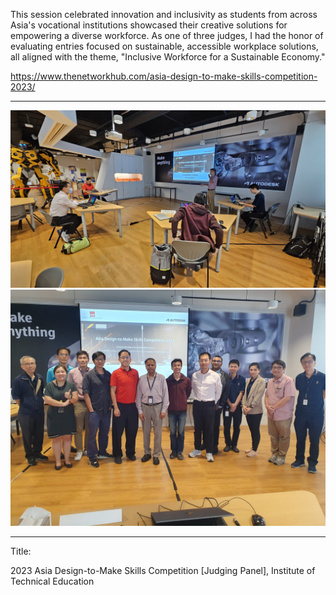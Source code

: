 This session celebrated innovation and inclusivity as students from across Asia's vocational institutions showcased their creative solutions for empowering a diverse workforce. As one of three judges, I had the honor of evaluating entries focused on sustainable, accessible workplace solutions, all aligned with the theme, "Inclusive Workforce for a Sustainable Economy."

https://www.thenetworkhub.com/asia-design-to-make-skills-competition-2023/

---

![](sn001.jpg)
![](sn002.jpg)

---

Title:

2023 Asia Design-to-Make Skills Competition [Judging Panel], Institute of Technical Education
